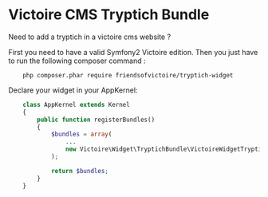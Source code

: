 Victoire CMS Tryptich Bundle
============

Need to add a tryptich in a victoire cms website ?

First you need to have a valid Symfony2 Victoire edition.
Then you just have to run the following composer command :

```
    php composer.phar require friendsofvictoire/tryptich-widget
```

Declare your widget in your AppKernel:

```php
    class AppKernel extends Kernel
    {
        public function registerBundles()
        {
            $bundles = array(
                ...
                new Victoire\Widget\TryptichBundle\VictoireWidgetTryptichBundle(),
            );

            return $bundles;
        }
    }
```
